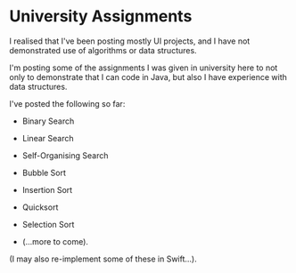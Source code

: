 # University Assignments
 
 I realised that I've been posting mostly UI projects, and I have not demonstrated use of algorithms or data structures.
 
I'm posting some of the assignments I was given in university here to not only to demonstrate that I can code in Java, but also I have experience with data structures. 

I've posted the following so far: 

* Binary Search
* Linear Search
* Self-Organising Search 

* Bubble Sort
* Insertion Sort
* Quicksort
* Selection Sort

* (...more to come).

(I may also re-implement some of these in Swift...). 


